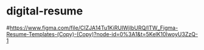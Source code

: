 # digital-resume
#https://www.figma.com/file/CIZJA14Tu1KiRUIWjlbURQ/ITW_Figma-Resume-Templates-(Copy)-(Copy)?node-id=0%3A1&t=5KelK10IwoyU3ZzQ-1
